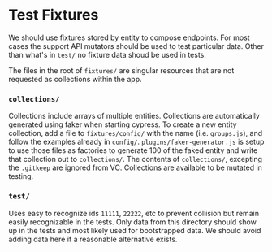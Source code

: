 # Test Fixtures

We should use fixtures stored by entity to compose endpoints.
For most cases the support API mutators should be used to test particular data.
Other than what's in `test/` no fixture data shoud be used in tests.

The files in the root of `fixtures/` are singular resources that are not requested
as collections within the app.

### `collections/`

Collections include arrays of multiple entities. Collections are automatically
generated using faker when starting cypress. To create a new entity collection,
add a file to `fixtures/config/` with the name (i.e. `groups.js`), and follow the
examples already in `config/`. `plugins/faker-generator.js` is setup to use those
files as factories to generate 100 of the faked entity and write that collection out
to `collections/`. The contents of `collections/`, excepting the `.gitkeep` are
ignored from VC. Collections are available to be mutated in testing.

### `test/`

Uses easy to recognize ids `11111`, `22222`, etc to prevent collision but remain
easily recognizable in the tests.
Only data from this directory should show up in the tests and most likely used for
bootstrapped data. We should avoid adding data here if a reasonable alternative exists.
